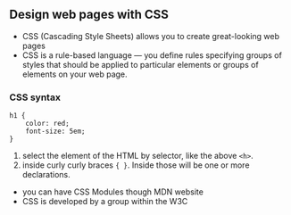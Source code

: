 ##  Design web pages with CSS
* CSS (Cascading Style Sheets) allows you to create great-looking web pages  
* CSS is a rule-based language — you define rules specifying groups of styles that should be applied to particular elements or groups of elements on your web page.  
### CSS syntax   
```   
h1 {
    color: red;
    font-size: 5em;
}
```   
1. select the element of the HTML by selector, like the above `<h>`.  
2. inside curly  curly braces `{ }`. Inside those will be one or more declarations.   
* you can have CSS Modules though MDN website
* CSS is developed by a group within the W3C 